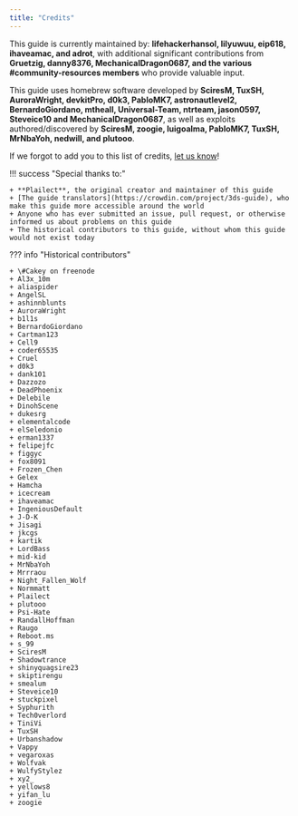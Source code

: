```yaml
---
title: "Credits"
---
```


This guide is currently maintained by: **lifehackerhansol, lilyuwuu, eip618, ihaveamac, and adrot**, with additional significant contributions from **Gruetzig, danny8376, MechanicalDragon0687, and the various #community-resources members** who provide valuable input.

This guide uses homebrew software developed by **SciresM, TuxSH, AuroraWright, devkitPro, d0k3, PabloMK7, astronautlevel2, BernardoGiordano, mtheall, Universal-Team, ntrteam, jason0597, Steveice10 and MechanicalDragon0687**, as well as exploits authored/discovered by **SciresM, zoogie, luigoalma, PabloMK7, TuxSH, MrNbaYoh, nedwill, and plutooo**.

If we forgot to add you to this list of credits, [let us know](https://github.com/hacks-guide/Guide_3DS/issues)!

!!! success "Special thanks to:"

    + **Plailect**, the original creator and maintainer of this guide
    + [The guide translators](https://crowdin.com/project/3ds-guide), who make this guide more accessible around the world
    + Anyone who has ever submitted an issue, pull request, or otherwise informed us about problems on this guide
    + The historical contributors to this guide, without whom this guide would not exist today

??? info "Historical contributors"

    + \#Cakey on freenode
    + Al3x_10m
    + aliaspider
    + AngelSL
    + ashinnblunts
    + AuroraWright
    + b1l1s
    + BernardoGiordano
    + Cartman123
    + Cell9
    + coder65535
    + Cruel
    + d0k3
    + dank101
    + Dazzozo
    + DeadPhoenix
    + Delebile
    + DinohScene
    + dukesrg
    + elementalcode
    + elSeledonio
    + erman1337
    + felipejfc
    + figgyc
    + fox8091
    + Frozen_Chen
    + Gelex
    + Hamcha
    + icecream
    + ihaveamac
    + IngeniousDefault
    + J-D-K
    + Jisagi
    + jkcgs
    + kartik
    + LordBass
    + mid-kid
    + MrNbaYoh
    + Mrrraou
    + Night_Fallen_Wolf
    + Normmatt
    + Plailect
    + plutooo
    + Psi-Hate
    + RandallHoffman
    + Raugo
    + Reboot.ms
    + s_99
    + SciresM
    + Shadowtrance
    + shinyquagsire23
    + skiptirengu
    + smealum
    + Steveice10
    + stuckpixel
    + Syphurith
    + Tech0verlord
    + TiniVi
    + TuxSH
    + Urbanshadow
    + Vappy
    + vegaroxas
    + Wolfvak
    + WulfyStylez
    + xy2_
    + yellows8
    + yifan_lu
    + zoogie
